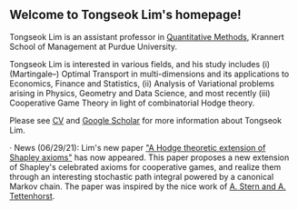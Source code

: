 ## Welcome to Tongseok Lim's homepage!

Tongseok Lim is an assistant professor in [Quantitative Methods](https://krannert.purdue.edu/directory/view.php?search=FacArea&FacAreaList=61), Krannert School of Management at Purdue University.

Tongseok Lim is interested in various fields, and his study includes (i) (Martingale–) Optimal Transport in multi-dimensions and its applications to Economics, Finance and Statistics, (ii) Analysis of Variational problems arising in Physics, Geometry and Data Science, and most recently (iii) Cooperative Game Theory in light of combinatorial Hodge theory.

Please see [CV](https://tlim0213.github.io/folder/TLIM_CV.pdf) and [Google Scholar](https://scholar.google.com/citations?user=n-Qz1vgAAAAJ&hl=en) for more information about Tongseok Lim.

· News (06/29/21): Lim's new paper ["A Hodge theoretic extension of Shapley axioms"](https://tlim0213.github.io/folder/ShapleyAxioms.pdf) has now appeared. This paper proposes a new extension of Shapley's celebrated axioms for cooperative games, and realize them through an interesting stochastic path integral powered by a canonical Markov chain. The paper was inspired by the nice work of [A. Stern and A. Tettenhorst](https://arxiv.org/abs/1709.08318).

